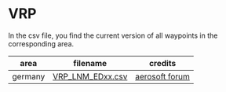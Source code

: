 # VRP

In the csv file, you find the current version of all waypoints in the corresponding area.

| area | filename | credits|
|-----|----|---|
| germany | [VRP_LNM_EDxx.csv](https://raw.githubusercontent.com/Heiss/VRP/master/VRP_LNM_EDxx.csv) | [aerosoft forum](https://forum.aerosoft.com/index.php?/topic/122760-pflichtmeldepunkte-waypoints-in-x-plane-11/&do=findComment&comment=942902) |
